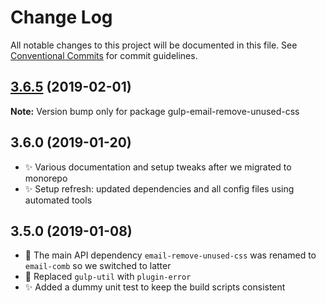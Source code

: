 # Change Log

All notable changes to this project will be documented in this file.
See [Conventional Commits](https://conventionalcommits.org) for commit guidelines.

## [3.6.5](https://gitlab.com/codsen/codsen/compare/gulp-email-remove-unused-css@3.6.4...gulp-email-remove-unused-css@3.6.5) (2019-02-01)

**Note:** Version bump only for package gulp-email-remove-unused-css





## 3.6.0 (2019-01-20)

- ✨ Various documentation and setup tweaks after we migrated to monorepo
- ✨ Setup refresh: updated dependencies and all config files using automated tools

## 3.5.0 (2019-01-08)

- 🔧 The main API dependency `email-remove-unused-css` was renamed to `email-comb` so we switched to latter
- 🔧 Replaced `gulp-util` with `plugin-error`
- ✨ Added a dummy unit test to keep the build scripts consistent
